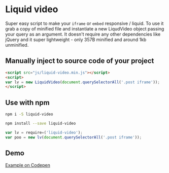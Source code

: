 # Liquid video

Super easy script to make your `iframe` or `embed` responsive / liquid. To use it grab a copy of minified file and instantiate a new LiqudVideo object passing your query as an argument. It doesn't require any other dependencies like jQuery and it super lightweight - only 357B minified and around 1kb unminified.

## Manually inject to source code of your project

```html
<script src="js/liquid-video.min.js"></script>
<script>
var lv = new LiquidVideo(document.querySelectorAll('.post iframe'));
</script>
```

## Use with npm

```bash
npm i -S liquid-video
```

```bash
npm install --save liquid-video
```

```js
var lv = require=('liquid-video');
var poo = new lv(document.querySelectorAll('.post iframe'));
```
## Demo

[Example on Codepen](http://codepen.io/pawelgrzybek/pen/vGxqaq)
